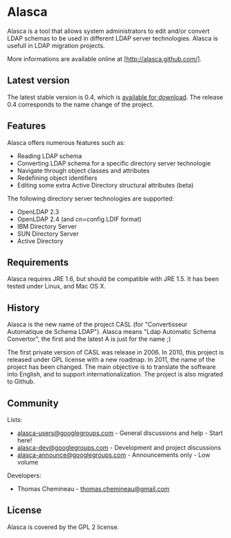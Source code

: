 
Alasca
======

Alasca is a tool that allows system administrators to edit and/or convert LDAP
schemas to be used in different LDAP server technologies. Alasca is usefull in
LDAP migration projects.

More informations are available online at [http://alasca.github.com/].

Latest version
--------------

The latest stable version is 0.4, which is [available for download](https://github.com/alasca/alasca/downloads "Download Alasca").
The release 0.4 corresponds to the name change of the project.

Features
--------

Alasca offers numerous features such as:

* Reading LDAP schema
* Converting LDAP schema for a specific directory server technologie
* Navigate through object classes and attributes
* Redefining object identifiers
* Editing some extra Active Directory structural attributes (beta)

The following directory server technologies are supported:

* OpenLDAP 2.3
* OpenLDAP 2.4 (and cn=config LDIF format)
* IBM Directory Server
* SUN Directory Server
* Active Directory

Requirements
------------

Alasca requires JRE 1.6, but should be compatible with JRE 1.5. It has been
tested under Linux, and Mac OS X.

History
-------

Alasca is the new name of the project CASL (for "Convertisseur Automatique de
Schema LDAP"). Alasca means "Ldap Automatic Schema Convertor", the first and
the latest A is just for the name ;)

The first private version of CASL was release in 2006. In 2010, this project is
released under GPL license with a new roadmap. In 2011, the name of the project
has been changed. The main objective is to translate the software into English,
and to support internationalization. The project is also migrated to Github.

Community
---------

Lists:

* alasca-users@googlegroups.com - General discussions and help - Start here!
* alasca-dev@googlegroups.com - Development and project discussions
* alasca-announce@googlegroups.com - Announcements only - Low volume

Developers:

* Thomas Chemineau - thomas.chemineau@gmail.com

License
-------

Alasca is covered by the GPL 2 license.

